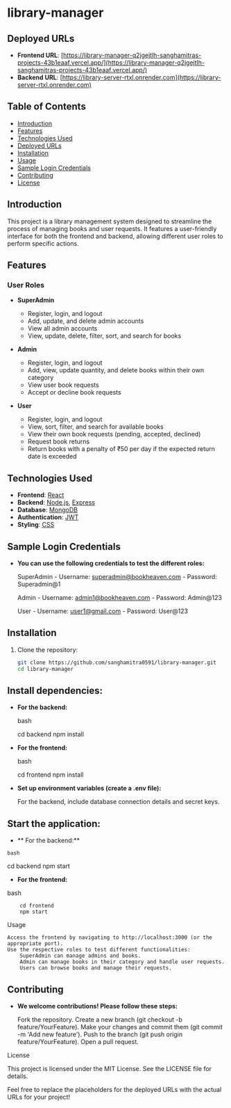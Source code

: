 # library-manager

## Deployed URLs
- **Frontend URL**: [https://library-manager-q2jgejtlh-sanghamitras-projects-43b1eaaf.vercel.app/](https://library-manager-q2jgejtlh-sanghamitras-projects-43b1eaaf.vercel.app/)
- **Backend URL**: [https://library-server-rtxl.onrender.com](https://library-server-rtxl.onrender.com)


## Table of Contents
- [Introduction](#introduction)
- [Features](#features)
- [Technologies Used](#technologies-used)
- [Deployed URLs](#deployed-urls)
- [Installation](#installation)
- [Usage](#usage)
- [Sample Login Credentials](#sample-login-credentials)
- [Contributing](#contributing)
- [License](#license)

## Introduction
This project is a library management system designed to streamline the process of managing books and user requests. It features a user-friendly interface for both the frontend and backend, allowing different user roles to perform specific actions.

## Features

### User Roles
- **SuperAdmin**
  - Register, login, and logout
  - Add, update, and delete admin accounts
  - View all admin accounts
  - View, update, delete, filter, sort, and search for books

- **Admin**
  - Register, login, and logout
  - Add, view, update quantity, and delete books within their own category
  - View user book requests
  - Accept or decline book requests

- **User**
  - Register, login, and logout
  - View, sort, filter, and search for available books
  - View their own book requests (pending, accepted, declined)
  - Request book returns
  - Return books with a penalty of ₹50 per day if the expected return date is exceeded
 
## Technologies Used
- **Frontend**: [React](https://reactjs.org/)
- **Backend**: [Node.js](https://nodejs.org/), [Express](https://expressjs.com/)
- **Database**: [MongoDB](https://www.mongodb.com/)
- **Authentication**: [JWT](https://jwt.io/)
- **Styling**: [CSS](https://www.w3schools.com/css/)
  
  
## Sample Login Credentials
- **You can use the following credentials to test the different roles:**

    SuperAdmin
        - Username: superadmin@bookheaven.com
        - Password: Superadmin@1

    Admin
        - Username: admin1@bookheaven.com
        - Password: Admin@123

    User
        - Username: user1@gmail.com
        - Password: User@123


## Installation
1. Clone the repository:
   ```bash
   git clone https://github.com/sanghamitra0591/library-manager.git
   cd library-manager


## Install dependencies:

- **For the backend:**

    bash

    cd backend
    npm install

- **For the frontend:**

    bash

    cd frontend
    npm install

- **Set up environment variables (create a .env file):**

    For the backend, include database connection details and secret keys.

## Start the application:

   - ** For the backend:**

    bash

cd backend
npm start

- **For the frontend:**

bash

        cd frontend
        npm start

Usage

    Access the frontend by navigating to http://localhost:3000 (or the appropriate port).
    Use the respective roles to test different functionalities:
        SuperAdmin can manage admins and books.
        Admin can manage books in their category and handle user requests.
        Users can browse books and manage their requests.

## Contributing

- **We welcome contributions! Please follow these steps:**

    Fork the repository.
    Create a new branch (git checkout -b feature/YourFeature).
    Make your changes and commit them (git commit -m 'Add new feature').
    Push to the branch (git push origin feature/YourFeature).
    Open a pull request.

License

This project is licensed under the MIT License. See the LICENSE file for details.


Feel free to replace the placeholders for the deployed URLs with the actual URLs for your project!

